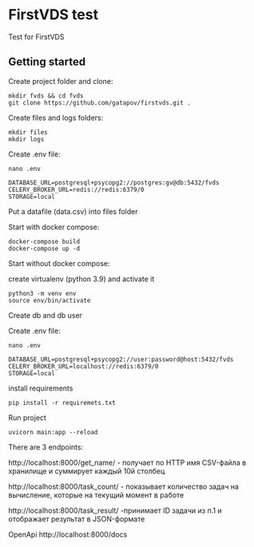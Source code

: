 # FirstVDS test

Test for FirstVDS

## Getting started

Create project folder and clone:

```
mkdir fvds && cd fvds
git clone https://github.com/gatapov/firstvds.git .

```

Create files and logs folders:

```
mkdir files
mkdir logs

```

Create .env file:

```
nano .env

DATABASE_URL=postgresql+psycopg2://postgres:gv@db:5432/fvds
CELERY_BROKER_URL=redis://redis:6379/0
STORAGE=local

```

Put a datafile (data.csv) into files folder

Start with docker compose:
```
docker-compose build
docker-compose up -d
```

Start without docker compose:

create virtualenv (python 3.9) and activate it
```
python3 -m venv env
source env/bin/activate
```

Create db and db user

Create .env file:

```
nano .env

DATABASE_URL=postgresql+psycopg2://user:password@host:5432/fvds
CELERY_BROKER_URL=localhost://redis:6379/0
STORAGE=local

```
install requirements
```
pip install -r requiremets.txt
```

Run project

```
uvicorn main:app --reload
```


There are 3 endpoints:

http://localhost:8000/get_name/ -  получает по HTTP имя CSV-файла в хранилище и
суммирует каждый 10й столбец

http://localhost:8000/task_count/ - показывает количество задач на вычисление, которые на текущий момент в работе

http://localhost:8000/task_result/ -принимает ID задачи из п.1 и отображает результат в JSON-формате


OpenApi
http://localhost:8000/docs
